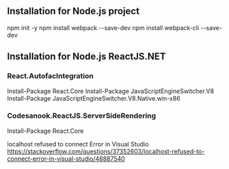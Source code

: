 ﻿## Installation for Node.js project
npm init -y
npm install webpack --save-dev
npm install webpack-cli --save-dev


## Installation for Node.js ReactJS.NET

### React.AutofacIntegration
Install-Package React.Core
Install-Package JavaScriptEngineSwitcher.V8
Install-Package JavaScriptEngineSwitcher.V8.Native.win-x86

### Codesanook.ReactJS.ServerSideRendering
Install-Package React.Core

localhost refused to connect Error in Visual Studio
https://stackoverflow.com/questions/37352603/localhost-refused-to-connect-error-in-visual-studio/48887540
